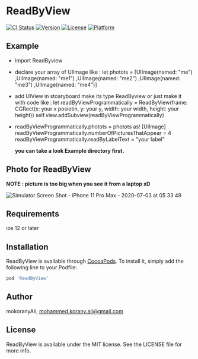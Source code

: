 # ReadByView

[![CI Status](https://img.shields.io/travis/mokoranyAli/ReadByView.svg?style=flat)](https://travis-ci.org/mokoranyAli/ReadByView)
[![Version](https://img.shields.io/cocoapods/v/ReadByView.svg?style=flat)](https://cocoapods.org/pods/ReadByView)
[![License](https://img.shields.io/cocoapods/l/ReadByView.svg?style=flat)](https://cocoapods.org/pods/ReadByView)
[![Platform](https://img.shields.io/cocoapods/p/ReadByView.svg?style=flat)](https://cocoapods.org/pods/ReadByView)

## Example
- import ReadByview

- declare your array of UIImage like :
let photots =
    [UIImage(named: "me")
        ,UIImage(named: "me1")
        ,UIImage(named: "me2")
        ,UIImage(named: "me3")
        ,UIImage(named: "me4")]

- add UIView in stoaryboard make its type ReadByview or just make it with code like :
let readByViewProgrammatically = ReadByView(frame: CGRect(x: your x posiotin, y: your y, width: your width, height: your height))
self.view.addSubview(readByViewProgrammatically)


- readByViewProgrammatically.photots = photots as! [UIImage]
  readByViewProgrammatically.numberOfPicturesThatAppear = 4 
  readByViewProgrammatically.readByLabelText = "your label"
  
  
  **you can take a look Example directory first.**
  
 

## Photo for ReadByView

 **NOTE : picture is too big when you see it from a laptop xD**

 ![Simulator Screen Shot - iPhone 11 Pro Max - 2020-07-03 at 05 33 49](https://user-images.githubusercontent.com/45698820/86429702-98cd8480-bcf0-11ea-9dfb-bb530a0b0fe3.png)

## Requirements
ios 12 or later

## Installation

ReadByView is available through [CocoaPods](https://cocoapods.org). To install
it, simply add the following line to your Podfile:

```ruby
pod 'ReadByView'
```

## Author

mokoranyAli, mohammed.korany.ali@gmail.com

## License

ReadByView is available under the MIT license. See the LICENSE file for more info.
